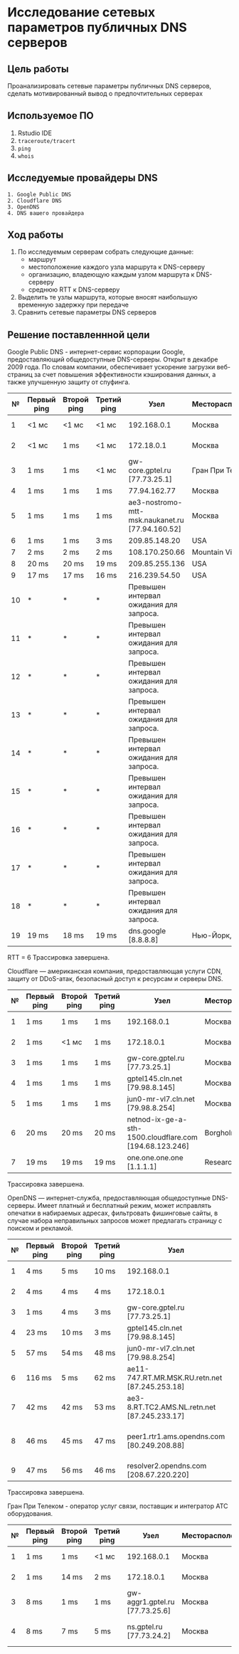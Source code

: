 # Исследование сетевых параметров публичных DNS серверов

## Цель работы

Проанализировать сетевые параметры публичных DNS серверов, сделать мотивированный вывод о предпочтительных серверах


## ️Используемое ПО

1.  Rstudio IDE
2. `traceroute/tracert`
3. `ping`
4. `whois`

## Исследуемые провайдеры DNS

    1. Google Public DNS
    2. Cloudflare DNS
    3. OpenDNS
    4. DNS вашего провайдера


## Ход работы

1. По исследуемым серверам собрать следующие данные:
    - маршрут
    - местоположение каждого узла маршрута к DNS-серверу
    - организацию, владеющую каждым узлом маршрута к DNS-серверу
    - среднюю RTT к DNS-серверу
2. Выделить те узлы маршрута, которые вносят наибольшую временную задержку при передаче
3. Сравнить сетевые параметры DNS серверов

## Решение поставленнной цели

Google Public DNS - интернет-сервис корпорации Google, предоставляющий общедоступные DNS-серверы. Открыт в декабре 2009 года. По словам компании, обеспечивает ускорение загрузки веб-страниц за счет повышения эффективности кэширования данных, а также улучшенную защиту от спуфинга.

|№|Первый ping|Второй ping|Третий ping|Узел|Месторасположение| Организация|
|-|-|-|-|-|-|-|
|  1|    <1 мс|    <1 мс|   <1 мс|  192.168.0.1|Москва|Домашний роутер|
|  2|    <1 мс|     1 ms|   <1 мс|  172.18.0.1|Москва|Гран При Телеком|
|  3|     1 ms|     1 ms|   <1 мс|  gw-core.gptel.ru [77.73.25.1]|Гран При Телеком|
|  4|     1 ms|     1 ms|    1 ms|  77.94.162.77|Москва|Наука-Связь|
|  5|     1 ms|     1 ms|    1 ms|  ae3-nostromo-mtt-msk.naukanet.ru [77.94.160.52]|Москва|Наука-Связь|
|  6|     1 ms|     1 ms|    3 ms|  209.85.148.20|USA|Google LLC|
|  7|     2 ms|     2 ms|    2 ms|  108.170.250.66|Mountain View, USA|Google LLC|
|  8|    20 ms|    20 ms|    19 ms|  209.85.255.136|USA|Google LLC|
|  9|    17 ms|    17 ms|    16 ms|  216.239.54.50|USA|Google LLC|
| 10|     *   |     *   |     *   |  Превышен интервал ожидания для запроса.|
| 11|     *   |     *   |     *   |  Превышен интервал ожидания для запроса.|
| 12|     *   |     *   |     *   |  Превышен интервал ожидания для запроса.|
| 13|     *   |     *   |     *   |  Превышен интервал ожидания для запроса.|
| 14|     *   |     *   |     *   |  Превышен интервал ожидания для запроса.|
| 15|     *   |     *   |     *   |  Превышен интервал ожидания для запроса.|
| 16|     *   |     *   |     *   |  Превышен интервал ожидания для запроса.|
| 17|     *   |     *   |     *   |  Превышен интервал ожидания для запроса.|
| 18|     *   |     *   |     *   |  Превышен интервал ожидания для запроса.|
| 19|    19 ms|    18 ms|    19 ms|  dns.google [8.8.8.8]|Нью-Йорк, USA|Google LLC|
RTT = 6
Трассировка завершена.


Cloudflare — американская компания, предоставляющая услуги CDN, защиту от DDoS-атак, безопасный доступ к ресурсам и серверы DNS. 

|№|Первый ping|Второй ping|Третий ping|Узел|Месторасположение| Организация|
|-|-|-|-|-|-|-|
|  1|     1 ms|     1 ms|     1 ms|  192.168.0.1|Москва|Домашний роутер|
|  2|     1 ms|    <1 мс|     1 ms|  172.18.0.1|Москва|Гран При Телеком|
|  3|     1 ms|     1 ms|     1 ms|  gw-core.gptel.ru [77.73.25.1]|Москва|Гран При Телеком|
|  4|     1 ms|     1 ms|     1 ms|  gptel145.cln.net [79.98.8.145]|Москва|CLN|
|  5|     1 ms|     1 ms|     1 ms|  jun0-mr-vl7.cln.net [79.98.8.254]|Москва|CLN|
|  6|    20 ms|    20 ms|    20 ms|  netnod-ix-ge-a-sth-1500.cloudflare.com [194.68.123.246]|Borgholm, Sweden|Stockholm Interconnect GigEth|
|  7|    19 ms|    19 ms|    19 ms|  one.one.one.one [1.1.1.1]|	Research, Australia| Cloudflare DNS|

Трассировка завершена.

OpenDNS — интернет-служба, предоставляющая общедоступные DNS-серверы. Имеет платный и бесплатный режим, может исправлять опечатки в набираемых адресах, фильтровать фишинговые сайты, в случае набора неправильных запросов может предлагать страницу с поиском и рекламой.

|№|Первый ping|Второй ping|Третий ping|Узел|Месторасположение| Организация|
|-|-|-|-|-|-|-|
| 1| 4 ms| 5 ms| 10 ms| 192.168.0.1|Москва|Домашний роутер|
| 2| 4 ms| 4 ms| 4 ms| 172.18.0.1|Москва|Гран При Телеком|
| 3| 1 ms| 4 ms| 3 ms| gw-core.gptel.ru [77.73.25.1]|Москва|Гран При Телеком|
| 4| 23 ms| 10 ms| 3 ms| gptel145.cln.net [79.98.8.145]|Москва|CLN|
| 5| 57 ms| 54 ms| 48 ms| jun0-mr-vl7.cln.net [79.98.8.254]|Москва|CLN|
| 6| 116 ms| 5 ms| 62 ms| ae11-747.RT.MR.MSK.RU.retn.net [87.245.253.18]|Москва|ReTN external interconnections in Moscow|
| 7| 42 ms| 42 ms| 53 ms| ae3-8.RT.TC2.AMS.NL.retn.net [87.245.233.17]|Москва|Grand Prix Telecom|
| 8| 46 ms| 45 ms| 47 ms| peer1.rtr1.ams.opendns.com [80.249.208.88]| Amsterdam|AMS-IX Amsterdam IPv4 Peering (ISP) LAN|
| 9| 47 ms| 56 ms| 46 ms| resolver2.opendns.com [208.67.220.220]|San Francisco|Cisco OpenDNS, LLC|

Трассировка завершена.

Гран При Телеком - оператор услуг связи, поставщик и интегратор АТС оборудования.

|№|Первый ping|Второй ping|Третий ping|Узел|Месторасположение| Организация|
|-|-|-|-|-|-|-|
| 1| 1 ms| 1 ms| <1 мс| 192.168.0.1|Москва|Домашний роутер|
| 2| 1 ms| 14 ms| 2 ms| 172.18.0.1|Москва|Гран При Телеком|
| 3| 8 ms| 1 ms| 1 ms| gw-aggr1.gptel.ru [77.73.25.6]|Москва|Гран При Телеком|
| 4| 8 ms| 7 ms| 5 ms| ns.gptel.ru [77.73.24.2]|Москва|network for GRANDPRIX Telecom|

